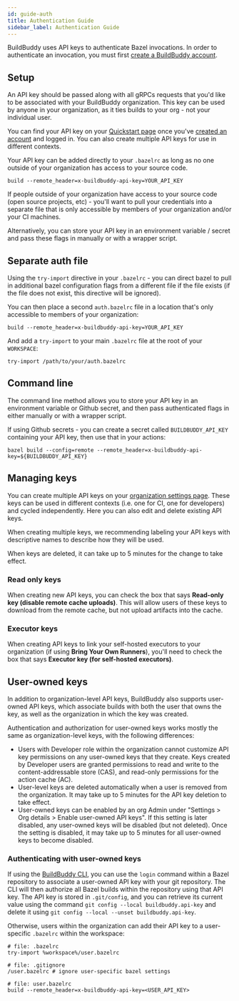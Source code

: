 ```yaml
---
id: guide-auth
title: Authentication Guide
sidebar_label: Authentication Guide
---
```


BuildBuddy uses API keys to authenticate Bazel invocations. In order to authenticate an invocation, you must first [create a BuildBuddy account](https://app.buildbuddy.io/).

## Setup

An API key should be passed along with all gRPCs requests that you'd like to be associated with your BuildBuddy organization. This key can be used by anyone in your organization, as it ties builds to your org - not your individual user.

You can find your API key on your [Quickstart page](https://app.buildbuddy.io/docs/setup/) once you've [created an account](https://app.buildbuddy.io/) and logged in. You can also create multiple API keys for use in different contexts.

Your API key can be added directly to your `.bazelrc` as long as no one outside of your organization has access to your source code.

```
build --remote_header=x-buildbuddy-api-key=YOUR_API_KEY
```

If people outside of your organization have access to your source code (open source projects, etc) - you'll want to pull your credentials into a separate file that is only accessible by members of your organization and/or your CI machines.

Alternatively, you can store your API key in an environment variable / secret and pass these flags in manually or with a wrapper script.

## Separate auth file

Using the `try-import` directive in your `.bazelrc` - you can direct bazel to pull in additional bazel configuration flags from a different file if the file exists (if the file does not exist, this directive will be ignored).

You can then place a second `auth.bazelrc` file in a location that's only accessible to members of your organization:

```
build --remote_header=x-buildbuddy-api-key=YOUR_API_KEY
```

And add a `try-import` to your main `.bazelrc` file at the root of your `WORKSPACE`:

```
try-import /path/to/your/auth.bazelrc
```

## Command line

The command line method allows you to store your API key in an environment variable or Github secret, and then pass authenticated flags in either manually or with a wrapper script.

If using Github secrets - you can create a secret called `BUILDBUDDY_API_KEY` containing your API key, then use that in your actions:

```
bazel build --config=remote --remote_header=x-buildbuddy-api-key=${BUILDBUDDY_API_KEY}
```

## Managing keys

You can create multiple API keys on your [organization settings page](https://app.buildbuddy.dev/settings/org/api-keys). These keys can be used in different contexts (i.e. one for CI, one for developers) and cycled independently. Here you can also edit and delete existing API keys.

When creating multiple keys, we recommending labeling your API keys with descriptive names to describe how they will be used.

When keys are deleted, it can take up to 5 minutes for the change to take
effect.

### Read only keys

When creating new API keys, you can check the box that says **Read-only key (disable remote cache uploads)**. This will allow users of these keys to download from the remote cache, but not upload artifacts into the cache.

### Executor keys

When creating API keys to link your self-hosted executors to your organization (if using **Bring Your Own Runners**), you'll need to check the box that says **Executor key (for self-hosted executors)**.

## User-owned keys

In addition to organization-level API keys, BuildBuddy also supports
user-owned API keys, which associate builds with both the user that owns
the key, as well as the organization in which the key was created.

Authentication and authorization for user-owned keys works mostly the same
as organization-level keys, with the following differences:

- Users with Developer role within the organization cannot customize API
  key permissions on any user-owned keys that they create. Keys created by
  Developer users are granted permissions to read and write to the
  content-addressable store (CAS), and read-only permissions for the
  action cache (AC).
- User-level keys are deleted automatically when a user is removed from
  the organization. It may take up to 5 minutes for the API key deletion
  to take effect.
- User-owned keys can be enabled by an org Admin under "Settings > Org
  details > Enable user-owned API keys". If this setting is later
  disabled, any user-owned keys will be disabled (but not deleted). Once
  the setting is disabled, it may take up to 5 minutes for all user-owned
  keys to become disabled.

### Authenticating with user-owned keys

If using the [BuildBuddy CLI](/docs/cli), you can use the `login` command
within a Bazel repository to associate a user-owned API key with your git
repository. The CLI will then authorize all Bazel builds within the
repository using that API key. The API key is stored in `.git/config`, and
you can retrieve its current value using the command `git config --local buildbuddy.api-key`
and delete it using `git config --local --unset buildbuddy.api-key`.

Otherwise, users within the organization can add their API key to a
user-specific `.bazelrc` within the workspace:

```
# file: .bazelrc
try-import %workspace%/user.bazelrc
```

```
# file: .gitignore
/user.bazelrc # ignore user-specific bazel settings
```

```
# file: user.bazelrc
build --remote_header=x-buildbuddy-api-key=<USER_API_KEY>
```
